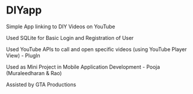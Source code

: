 # DIYapp
Simple App linking to DIY Videos on YouTube

Used SQLite for Basic Login and Registration of User

Used YouTube APIs to call and open specific videos (using YouTube Player View) - PlugIn

Used as Mini Project in Mobile Application Development - Pooja (Muraleedharan & Rao)

Assisted by GTA Productions
